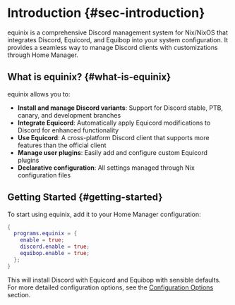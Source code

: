 # Introduction {#sec-introduction}

equinix is a comprehensive Discord management system for Nix/NixOS that integrates Discord, Equicord, and Equibop into your system configuration. It provides a seamless way to manage Discord clients with customizations through Home Manager.

## What is equinix? {#what-is-equinix}

equinix allows you to:

- **Install and manage Discord variants**: Support for Discord stable, PTB, canary, and development branches
- **Integrate Equicord**: Automatically apply Equicord modifications to Discord for enhanced functionality
- **Use Equicord**: A cross-platform Discord client that supports more features than the official client
- **Manage user plugins**: Easily add and configure custom Equicord plugins
- **Declarative configuration**: All settings managed through Nix configuration files

## Getting Started {#getting-started}

To start using equinix, add it to your Home Manager configuration:

```nix
{
  programs.equinix = {
    enable = true;
    discord.enable = true;
    equibop.enable = true;
  };
}
```

This will install Discord with Equicord and Equibop with sensible defaults. For more detailed configuration options, see the [Configuration Options](#sec-options) section.

